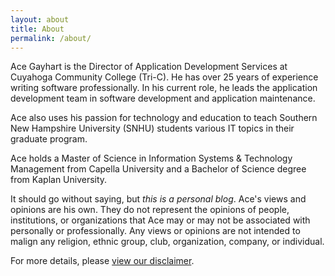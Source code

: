 ```yaml
---
layout: about
title: About
permalink: /about/
---
```


Ace Gayhart is the Director of Application Development Services at Cuyahoga Community College (Tri-C). He has over 25 years of experience writing software professionally.  In his current role, he leads the application development team in software development and application maintenance.

Ace also uses his passion for technology and education to teach Southern New Hampshire University (SNHU) students various IT topics in their graduate program.

Ace holds a Master of Science in Information Systems & Technology Management from Capella University and a Bachelor of Science degree from Kaplan University.

It should go without saying, but *this is a personal blog*.  Ace's views and opinions are his own.  They do not represent the opinions of people, institutions, or organizations that Ace may or may not be associated with personally or professionally.  Any views or opinions are not intended to malign any religion, ethnic group, club, organization, company, or individual.

For more details, please [view our disclaimer](/disclaimer/).

